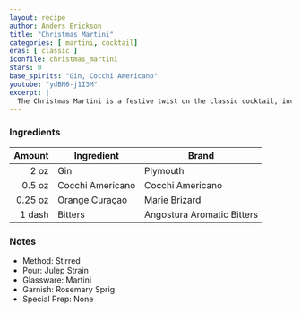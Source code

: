 ```yaml
---
layout: recipe
author: Anders Erickson
title: "Christmas Martini"
categories: [ martini, cocktail]
eras: [ classic ]
iconfile: christmas_martini
stars: 0
base_spirits: "Gin, Cocchi Americano"
youtube: "ydBN6-j1I3M"
excerpt: |
  The Christmas Martini is a festive twist on the classic cocktail, incorporating flavors reminiscent of the holiday season.
---
```


### Ingredients

|  Amount | Ingredient       | Brand                      |
| ------: | ---------------- | -------------------------- |
|    2 oz | Gin              | Plymouth                   |
|  0.5 oz | Cocchi Americano | Cocchi Americano           |
| 0.25 oz | Orange Curaçao   | Marie Brizard              |
|  1 dash | Bitters          | Angostura Aromatic Bitters |

### Notes

- Method: Stirred
- Pour: Julep Strain
- Glassware: Martini
- Garnish: Rosemary Sprig
- Special Prep: None
